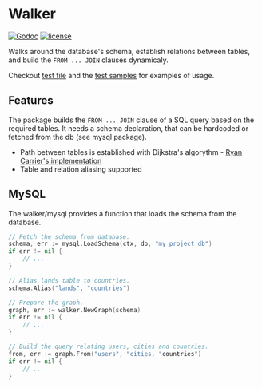 # Walker

[![Godoc](http://img.shields.io/badge/godoc-reference-blue.svg?style=flat)](https://godoc.org/github.com/moxar/walker)
[![license](http://img.shields.io/badge/license-MIT-red.svg?style=flat)](https://raw.githubusercontent.com/moxar/walker/master/LICENSE)

Walks around the database's schema, establish relations between tables, and build the `FROM ... JOIN` clauses dynamicaly.

Checkout [test file](./graph_test.go) and the [test samples](./resources/tests) for examples of usage.

## Features

The package builds the `FROM ... JOIN` clause of a SQL query based on the required tables. It needs a schema declaration, that can be hardcoded or fetched from the db (see mysql package).
- Path between tables is established with Dijkstra's algorythm - [Ryan Carrier's implementation](https://github.com/RyanCarrier/dijkstra)
- Table and relation aliasing supported

## MySQL

The walker/mysql provides a function that loads the schema from the database.

```go
// Fetch the schema from database.
schema, err := mysql.LoadSchema(ctx, db, "my_project_db")
if err != nil {
	// ...
}

// Alias lands table to countries.
schema.Alias("lands", "countries")

// Prepare the graph.
graph, err := walker.NewGraph(schema)
if err != nil {
	// ...
}

// Build the query relating users, cities and countries.
from, err := graph.From("users", "cities, "countries")
if err != nil {
	// ...
}
```
